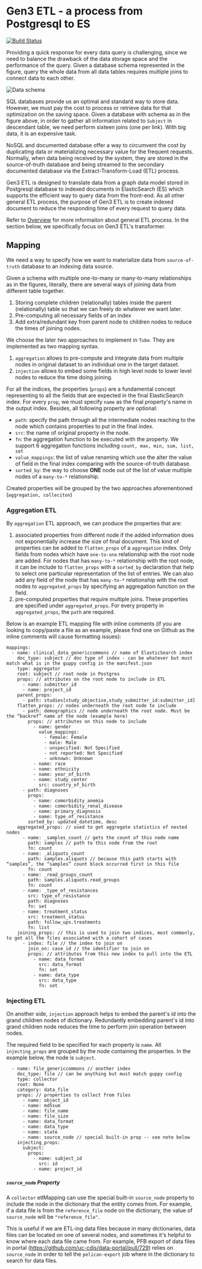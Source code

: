 # Gen3 ETL - a process from Postgresql to ES

[![Build Status](https://travis-ci.com/uc-cdis/tube.svg?branch=feat/test-travis)](https://travis-ci.com/uc-cdis/tube)

Providing a quick response for every data query is challenging, since we need to balance the drawback of the data storage space and the performance of the query. Given a database schema represented in the figure, query the whole data from all data tables requires multiple joins to connect data to each other.

![Data schema](docs/dictionary.png "Schema")

SQL databases provide us an optimal and standard way to store data. However, we must pay the cost to process or retrieve data for that optimization on the saving space. Given a database with schema as in the figure above, in order to gather all information related to `Subject` in descendant table, we need perform sixteen joins (one per link). With big data, it is an expensive task.

NoSQL and documented database offer a way to circumvent the cost by duplicating data or materializing necessary value for the frequent requests. Normally, when data being received by the system, they are stored in the source-of-truth database and being streamed to the secondary documented database via the Extract-Transform-Load (ETL) process.  

Gen3 ETL is designed to translate data from a graph data model stored in Postgresql database to indexed documents in ElasticSearch (ES) which supports the efficient way to query data from the front-end. As all other general ETL process, the purpose of Gen3 ETL is to create indexed document to reduce the responding time of every request to query data.

Refer to [Overview](docs/OVERVIEW.md) for more informaiton about general ETL process. In the section below, we specifically focus on Gen3 ETL's transformer.

## Mapping
We need a way to specify how we want to materialize data from `source-of-truth` database to an indexing data source.

Given a schema with multiple one-to-many or many-to-many relationships as in the figures, literally, there are several ways of joining data from different table together.
1. Storing complete children (relationally) tables inside the parent (relationally) table so that we can freely do whatever we want later.
2. Pre-computing all necessary fields of an index
3. Add extra/redundant key from parent node to children nodes to reduce the times of joining nodes.

We choose the later two approaches to implement in `Tube`. They are implemented as two mapping syntax.
 1. `aggregation` allows to pre-compute and integrate data from multiple nodes in original dataset to an individual one in the target dataset.
 2. `injection` allows to embed some fields in high level node to lower level nodes to reduce the time doing joining.

For all the indices, the properties (`props`) are a fundamental concept representing to all the fields that are expected in the final ElasticSearch index. For every `prop`, we must specify `name` as the final property's name in the output index. Besides, all following property are optional:
- `path`: specify the path through all the intermediate nodes reaching to the node which contains properties to put in the final index.
- `src`: the name of original property in the node.
- `fn`: the aggregation function to be executed with the property. We support 6 aggregation functions including `count, max, min, sum, list, set`
- `value_mappings`: the list of value renaming which use the alter the value of field in the final index comparing with the source-of-truth database.
- `sorted_by`: the way to choose **ONE** node out of the list of value multiple nodes of a `many-to-*` relationship.

Created properties will be grouped by the two approaches aforementioned (`aggregation, colleciton`)

### Aggregation ETL
By `aggregation` ETL approach, we can produce the properties that are:
1. associated properties from different node if the added information does not exponentially increase the size of final document. This kind of properties can be added to `flatten_props` of a `aggregation` index. Only fields from nodes which have `one-to-one` relationship with the root node are added. For nodes that has `many-to-*` relationship with the root node, it can be include to `flatten_props` with a `sorted_by` declaration that help to select one particular representation of the list of entries. We can also add any field of the node that has `many-to-*` relationship with the root nodes to `aggregated_props` by specifying an aggregation function on the field.
2. pre-computed properties that require multiple joins. These properties are specified under `aggregated_props`. For every property in `aggregated_props`, the `path` are required.


Below is an example ETL mapping file with inline comments (if you are looking to copy/paste a file as an example, please find one on Github as the inline comments will cause formatting issues):

```
mappings:
  - name: clinical_data_genericcommons // name of ElasticSearch index
    doc_type: subject // doc type of index - can be whatever but must match what is in the guppy config in the manifest.json
    type: aggregator
    root: subject // root node in Postgres
    props: // attributes on the root node to include in ETL
      - name: submitter_id
      - name: project_id
    parent_props:
      - path: studies[study_objective,study_submitter_id:submitter_id]
    flatten_props: // nodes underneath the root node to include
      - path: demographics // node underneath the root node. Must be the “backref” name of the node (example here)
        props: // attributes on this node to include
          - name: gender
            value_mappings:
              - female: Female
              - male: Male
              - unspecified: Not Specified
              - not reported: Not Specified
              - unknown: Unknown
          - name: race
          - name: ethnicity
          - name: year_of_birth
          - name: study_center
            src: country_of_birth
      - path: diagnoses
        props:
          - name: comorbidity_anemia
          - name: comorbidity_renal_disease
          - name: primary_diagnosis
          - name: type_of_resistance
        sorted_by: updated_datetime, desc
    aggregated_props: // used to get aggregate statistics of nested nodes
      - name: _samples_count // gets the count of this node name
        path: samples // path to this node from the root
        fn: count
      - name: _aliquots_count
        path: samples.aliquots // because this path starts with “samples”, the “samples” count block occurred first in this file
        fn: count
      - name: _read_groups_count
        path: samples.aliquots.read_groups
        fn: count
      - name: _type_of_resistances
        src: type_of_resistance
        path: diagnoses
        fn: set
      - name: treatment_status
        src: treatment_status
        path: follow_ups.treatments
        fn: list
    joining_props: // this is used to join two indices, most commonly, to get all the files associated with a cohort of cases
      - index: file // the index to join on
        join_on: case_id // the identifier to join on
        props: // attributes from this new index to pull into the ETL
          - name: data_format
            src: data_format
            fn: set
          - name: data_type
            src: data_type
            fn: set
```

### Injecting ETL
On another side, `injection` approach helps to embed the parent's id into the grand children nodes of dictionary. Redundantly embedding parent's id into grand children node reduces the time to perform join operation between nodes.

The required field to be specified for each property is `name`. All `injecting_props` are grouped by the node containing the properties. In the example below, the node is `subject`.
```
  - name: file_genericcommons // another index
    doc_type: file // can be anything but must match guppy config
    type: collector
    root: None
    category: data_file
    props: // properties to collect from files
      - name: object_id
      - name: md5sum
      - name: file_name
      - name: file_size
      - name: data_format
      - name: data_type
      - name: state
      - name: source_node // special built-in prop -- see note below
    injecting_props:
      subject:
        props:
          - name: subject_id
            src: id
          - name: project_id
```
##### `source_node` Property
A `collector` etlMapping can use the special built-in `source_node` property to include the node in the dictionary that the entity comes from. For example, if a data file is from the `reference_file` node on the dictionary, the value of `source_node` will be `"reference_file"`.

This is useful if we are ETL-ing data files because in many dictionaries, data files can be located on one of several nodes, and sometimes it's helpful to know where each data file came from. For example, PFB export of data files in portal (https://github.com/uc-cdis/data-portal/pull/729) relies on `source_node` in order to tell the `pelican-export` job where in the dictionary to search for data files.
